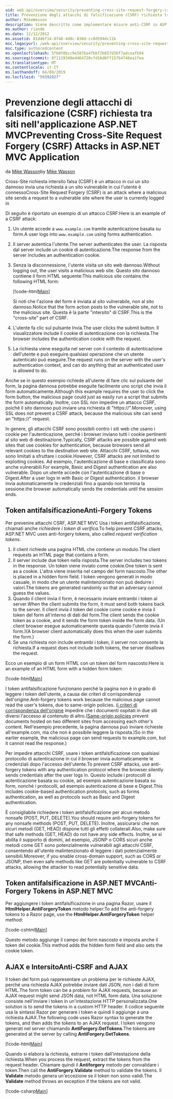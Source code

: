 ```yaml
---
uid: web-api/overview/security/preventing-cross-site-request-forgery-csrf-attacks
title: Prevenzione degli attacchi di falsificazione (CSRF) richiesta tra siti in ASP.NET MVC
author: MikeWasson
description: Viene descritto come implementare misure anti-CSRF in ASP.NET Web MVC e l'attacco di falsificazione (CSRF) richiesta tra siti.
ms.author: riande
ms.date: 12/12/2012
ms.assetid: 81d46f14-8f48-4d8c-830d-cc8d594dc11b
msc.legacyurl: /web-api/overview/security/preventing-cross-site-request-forgery-csrf-attacks
msc.type: authoredcontent
ms.openlocfilehash: 5fb0f8bcc9e587ba4fbbf2b857d3bf7adcaafb94
ms.sourcegitcommit: 0f1119340e4464720cfd16d0ff15764746ea1fea
ms.translationtype: MT
ms.contentlocale: it-IT
ms.lasthandoff: 04/09/2019
ms.locfileid: "59392027"
---
```

# <a name="preventing-cross-site-request-forgery-csrf-attacks-in-aspnet-mvc-application"></a><span data-ttu-id="dd829-103">Prevenzione degli attacchi di falsificazione (CSRF) richiesta tra siti nell'applicazione ASP.NET MVC</span><span class="sxs-lookup"><span data-stu-id="dd829-103">Preventing Cross-Site Request Forgery (CSRF) Attacks in ASP.NET MVC Application</span></span>

<span data-ttu-id="dd829-104">da [Mike Wasson](https://github.com/MikeWasson)</span><span class="sxs-lookup"><span data-stu-id="dd829-104">by [Mike Wasson](https://github.com/MikeWasson)</span></span>

<span data-ttu-id="dd829-105">Cross-Site richiesta intersito falsa (CSRF) è un attacco in cui un sito dannoso invia una richiesta a un sito vulnerabile in cui l'utente è connesso</span><span class="sxs-lookup"><span data-stu-id="dd829-105">Cross-Site Request Forgery (CSRF) is an attack where a malicious site sends a request to a vulnerable site where the user is currently logged in</span></span>

<span data-ttu-id="dd829-106">Di seguito è riportato un esempio di un attacco CSRF:</span><span class="sxs-lookup"><span data-stu-id="dd829-106">Here is an example of a CSRF attack:</span></span>

1. <span data-ttu-id="dd829-107">Un utente accede a `www.example.com` tramite autenticazione basata su form.</span><span class="sxs-lookup"><span data-stu-id="dd829-107">A user logs into `www.example.com` using forms authentication.</span></span>
2. <span data-ttu-id="dd829-108">Il server autentica l'utente.</span><span class="sxs-lookup"><span data-stu-id="dd829-108">The server authenticates the user.</span></span> <span data-ttu-id="dd829-109">La risposta dal server include un cookie di autenticazione.</span><span class="sxs-lookup"><span data-stu-id="dd829-109">The response from the server includes an authentication cookie.</span></span>
3. <span data-ttu-id="dd829-110">Senza la disconnessione, l'utente visita un sito web dannoso.</span><span class="sxs-lookup"><span data-stu-id="dd829-110">Without logging out, the user visits a malicious web site.</span></span> <span data-ttu-id="dd829-111">Questo sito dannoso contiene il form HTML seguente:</span><span class="sxs-lookup"><span data-stu-id="dd829-111">This malicious site contains the following HTML form:</span></span> 

    [!code-html[Main](preventing-cross-site-request-forgery-csrf-attacks/samples/sample1.html)]

    <span data-ttu-id="dd829-112">Si noti che l'azione del form è inviata al sito vulnerabile, non al sito dannoso.</span><span class="sxs-lookup"><span data-stu-id="dd829-112">Notice that the form action posts to the vulnerable site, not to the malicious site.</span></span> <span data-ttu-id="dd829-113">Questa è la parte "intersito" di CSRF.</span><span class="sxs-lookup"><span data-stu-id="dd829-113">This is the "cross-site" part of CSRF.</span></span>
4. <span data-ttu-id="dd829-114">L'utente fa clic sul pulsante Invia.</span><span class="sxs-lookup"><span data-stu-id="dd829-114">The user clicks the submit button.</span></span> <span data-ttu-id="dd829-115">Il visualizzatore include il cookie di autenticazione con la richiesta.</span><span class="sxs-lookup"><span data-stu-id="dd829-115">The browser includes the authentication cookie with the request.</span></span>
5. <span data-ttu-id="dd829-116">La richiesta viene eseguita nel server con il contesto di autenticazione dell'utente e può eseguire qualsiasi operazione che un utente autenticato può eseguire.</span><span class="sxs-lookup"><span data-stu-id="dd829-116">The request runs on the server with the user's authentication context, and can do anything that an authenticated user is allowed to do.</span></span>

<span data-ttu-id="dd829-117">Anche se in questo esempio richiede all'utente di fare clic sul pulsante del form, la pagina dannosa potrebbe eseguite facilmente uno script che invia il form automaticamente.</span><span class="sxs-lookup"><span data-stu-id="dd829-117">Although this example requires the user to click the form button, the malicious page could just as easily run a script that submits the form automatically.</span></span> <span data-ttu-id="dd829-118">Inoltre, con SSL non impedire un attacco CSRF, poiché il sito dannoso può inviare una richiesta di "https://".</span><span class="sxs-lookup"><span data-stu-id="dd829-118">Moreover, using SSL does not prevent a CSRF attack, because the malicious site can send an "https://" request.</span></span>

<span data-ttu-id="dd829-119">In genere, gli attacchi CSRF sono possibili contro i siti web che usano i cookie per l'autenticazione, perché i browser inviano tutti i cookie pertinenti al sito web di destinazione.</span><span class="sxs-lookup"><span data-stu-id="dd829-119">Typically, CSRF attacks are possible against web sites that use cookies for authentication, because browsers send all relevant cookies to the destination web site.</span></span> <span data-ttu-id="dd829-120">Attacchi CSRF, tuttavia, non sono limitati a sfruttare i cookie.</span><span class="sxs-lookup"><span data-stu-id="dd829-120">However, CSRF attacks are not limited to exploiting cookies.</span></span> <span data-ttu-id="dd829-121">Ad esempio, l'autenticazione di base e classificata sono anche vulnerabili.</span><span class="sxs-lookup"><span data-stu-id="dd829-121">For example, Basic and Digest authentication are also vulnerable.</span></span> <span data-ttu-id="dd829-122">Dopo un utente accede con l'autenticazione di base o Digest.</span><span class="sxs-lookup"><span data-stu-id="dd829-122">After a user logs in with Basic or Digest authentication.</span></span> <span data-ttu-id="dd829-123">il browser invia automaticamente le credenziali fino a quando non termina la sessione.</span><span class="sxs-lookup"><span data-stu-id="dd829-123">the browser automatically sends the credentials until the session ends.</span></span>

## <a name="anti-forgery-tokens"></a><span data-ttu-id="dd829-124">Token antifalsificazione</span><span class="sxs-lookup"><span data-stu-id="dd829-124">Anti-Forgery Tokens</span></span>

<span data-ttu-id="dd829-125">Per prevenire attacchi CSRF, ASP.NET MVC Usa i token antifalsificazione, chiamati anche *richiedere i token di verifica*.</span><span class="sxs-lookup"><span data-stu-id="dd829-125">To help prevent CSRF attacks, ASP.NET MVC uses anti-forgery tokens, also called *request verification tokens*.</span></span>

1. <span data-ttu-id="dd829-126">Il client richiede una pagina HTML che contiene un modulo.</span><span class="sxs-lookup"><span data-stu-id="dd829-126">The client requests an HTML page that contains a form.</span></span>
2. <span data-ttu-id="dd829-127">Il server include due token nella risposta.</span><span class="sxs-lookup"><span data-stu-id="dd829-127">The server includes two tokens in the response.</span></span> <span data-ttu-id="dd829-128">Un token viene inviato come cookie.</span><span class="sxs-lookup"><span data-stu-id="dd829-128">One token is sent as a cookie.</span></span> <span data-ttu-id="dd829-129">L'altra viene inserita nel campo del form nascosto.</span><span class="sxs-lookup"><span data-stu-id="dd829-129">The other is placed in a hidden form field.</span></span> <span data-ttu-id="dd829-130">I token vengono generati in modo casuale, in modo che un utente malintenzionato non può dedurre i valori.</span><span class="sxs-lookup"><span data-stu-id="dd829-130">The tokens are generated randomly so that an adversary cannot guess the values.</span></span>
3. <span data-ttu-id="dd829-131">Quando il client invia il form, è necessario inviare entrambi i token al server.</span><span class="sxs-lookup"><span data-stu-id="dd829-131">When the client submits the form, it must send both tokens back to the server.</span></span> <span data-ttu-id="dd829-132">Il client invia il token del cookie come cookie e invia il token del form all'interno di dati del form.</span><span class="sxs-lookup"><span data-stu-id="dd829-132">The client sends the cookie token as a cookie, and it sends the form token inside the form data.</span></span> <span data-ttu-id="dd829-133">(Un client browser esegue automaticamente questa quando l'utente invia il form.)</span><span class="sxs-lookup"><span data-stu-id="dd829-133">(A browser client automatically does this when the user submits the form.)</span></span>
4. <span data-ttu-id="dd829-134">Se una richiesta non include entrambi i token, il server non consente la richiesta.</span><span class="sxs-lookup"><span data-stu-id="dd829-134">If a request does not include both tokens, the server disallows the request.</span></span>

<span data-ttu-id="dd829-135">Ecco un esempio di un form HTML con un token del form nascosto:</span><span class="sxs-lookup"><span data-stu-id="dd829-135">Here is an example of an HTML form with a hidden form token:</span></span>

[!code-html[Main](preventing-cross-site-request-forgery-csrf-attacks/samples/sample2.html)]

<span data-ttu-id="dd829-136">I token antifalsificazione funzionano perché la pagina non è in grado di leggere i token dell'utente, a causa dei criteri di corrispondenza dell'origine.</span><span class="sxs-lookup"><span data-stu-id="dd829-136">Anti-forgery tokens work because the malicious page cannot read the user's tokens, due to same-origin policies.</span></span> <span data-ttu-id="dd829-137">([i criteri di corrispondenza dell'origine](http://www.w3.org/Security/wiki/Same_Origin_Policy) impedire che i documenti ospitati in due siti diversi l'accesso al contenuto di altro.</span><span class="sxs-lookup"><span data-stu-id="dd829-137">([Same-origin policies](http://www.w3.org/Security/wiki/Same_Origin_Policy) prevent documents hosted on two different sites from accessing each other's content.</span></span> <span data-ttu-id="dd829-138">Nell'esempio precedente, la pagina dannosa può inviare richieste all'example.com, ma che non è possibile leggere la risposta.)</span><span class="sxs-lookup"><span data-stu-id="dd829-138">So in the earlier example, the malicious page can send requests to example.com, but it cannot read the response.)</span></span>

<span data-ttu-id="dd829-139">Per impedire attacchi CSRF, usare i token antifalsificazione con qualsiasi protocollo di autenticazione in cui il browser invia automaticamente le credenziali dopo l'accesso dell'utente.</span><span class="sxs-lookup"><span data-stu-id="dd829-139">To prevent CSRF attacks, use anti-forgery tokens with any authentication protocol where the browser silently sends credentials after the user logs in.</span></span> <span data-ttu-id="dd829-140">Questo include i protocolli di autenticazione basata su cookie, ad esempio autenticazione basata su form, nonché i protocolli, ad esempio autenticazione di base e Digest.</span><span class="sxs-lookup"><span data-stu-id="dd829-140">This includes cookie-based authentication protocols, such as forms authentication, as well as protocols such as Basic and Digest authentication.</span></span>

<span data-ttu-id="dd829-141">È consigliabile richiedere i token antifalsificazione per alcun metodo nonsafe (POST, PUT, DELETE).</span><span class="sxs-lookup"><span data-stu-id="dd829-141">You should require anti-forgery tokens for any nonsafe methods (POST, PUT, DELETE).</span></span> <span data-ttu-id="dd829-142">Inoltre, assicurarsi che non sicuri metodi (GET, HEAD) dispone tutti gli effetti collaterali.</span><span class="sxs-lookup"><span data-stu-id="dd829-142">Also, make sure that safe methods (GET, HEAD) do not have any side effects.</span></span> <span data-ttu-id="dd829-143">Inoltre, se si abilita il supporto di domini, ad esempio, JSONP o CORS sicuri anche metodi come GET sono potenzialmente vulnerabili agli attacchi CSRF, consentendo all'utente malintenzionato di leggere i dati potenzialmente sensibili.</span><span class="sxs-lookup"><span data-stu-id="dd829-143">Moreover, if you enable cross-domain support, such as CORS or JSONP, then even safe methods like GET are potentially vulnerable to CSRF attacks, allowing the attacker to read potentially sensitive data.</span></span>

## <a name="anti-forgery-tokens-in-aspnet-mvc"></a><span data-ttu-id="dd829-144">Token antifalsificazione in ASP.NET MVC</span><span class="sxs-lookup"><span data-stu-id="dd829-144">Anti-Forgery Tokens in ASP.NET MVC</span></span>

<span data-ttu-id="dd829-145">Per aggiungere i token antifalsificazione in una pagina Razor, usare il **HtmlHelper.AntiForgeryToken** metodo helper:</span><span class="sxs-lookup"><span data-stu-id="dd829-145">To add the anti-forgery tokens to a Razor page, use the **HtmlHelper.AntiForgeryToken** helper method:</span></span>

[!code-cshtml[Main](preventing-cross-site-request-forgery-csrf-attacks/samples/sample3.cshtml)]

<span data-ttu-id="dd829-146">Questo metodo aggiunge il campo del form nascosto e imposta anche il token del cookie.</span><span class="sxs-lookup"><span data-stu-id="dd829-146">This method adds the hidden form field and also sets the cookie token.</span></span>

## <a name="anti-csrf-and-ajax"></a><span data-ttu-id="dd829-147">AJAX e Intersito</span><span class="sxs-lookup"><span data-stu-id="dd829-147">Anti-CSRF and AJAX</span></span>

<span data-ttu-id="dd829-148">Il token del form può rappresentare un problema per le richieste AJAX, perché una richiesta AJAX potrebbe inviare dati JSON, non i dati di form HTML.</span><span class="sxs-lookup"><span data-stu-id="dd829-148">The form token can be a problem for AJAX requests, because an AJAX request might send JSON data, not HTML form data.</span></span> <span data-ttu-id="dd829-149">Una soluzione consiste nell'inviare i token in un'intestazione HTTP personalizzata.</span><span class="sxs-lookup"><span data-stu-id="dd829-149">One solution is to send the tokens in a custom HTTP header.</span></span> <span data-ttu-id="dd829-150">Il codice seguente usa la sintassi Razor per generare i token e quindi li aggiunge a una richiesta AJAX.</span><span class="sxs-lookup"><span data-stu-id="dd829-150">The following code uses Razor syntax to generate the tokens, and then adds the tokens to an AJAX request.</span></span> <span data-ttu-id="dd829-151">I token vengono generati nel server chiamando **AntiForgery.GetTokens**.</span><span class="sxs-lookup"><span data-stu-id="dd829-151">The tokens are generated at the server by calling **AntiForgery.GetTokens**.</span></span>

[!code-html[Main](preventing-cross-site-request-forgery-csrf-attacks/samples/sample4.html)]

<span data-ttu-id="dd829-152">Quando si elabora la richiesta, estrarre i token dall'intestazione della richiesta.</span><span class="sxs-lookup"><span data-stu-id="dd829-152">When you process the request, extract the tokens from the request header.</span></span> <span data-ttu-id="dd829-153">Chiamare quindi il **Antiforgery** metodo per convalidare i token.</span><span class="sxs-lookup"><span data-stu-id="dd829-153">Then call the **AntiForgery.Validate** method to validate the tokens.</span></span> <span data-ttu-id="dd829-154">Il **Validate** metodo genera un'eccezione se il token non sono validi.</span><span class="sxs-lookup"><span data-stu-id="dd829-154">The **Validate** method throws an exception if the tokens are not valid.</span></span>

[!code-csharp[Main](preventing-cross-site-request-forgery-csrf-attacks/samples/sample5.cs)]
